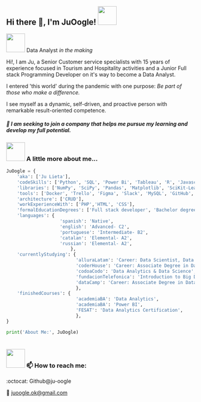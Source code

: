 <h2> Hi there 👋, I'm JuOogle! <img src="https://media.giphy.com/media/mGcNjsfWAjY5AEZNw6/giphy.gif" width="50"></h2>
<p><img src="https://media.giphy.com/media/hiJ9ypGI5tIKdwKoK2/giphy.gif" width="50"> Data Analyst <em>in the making</em></p>

<p>Hi!, I am Ju, a Senior Customer service specialists with 15 years of experience focused in Tourism and Hospitality activities and a Junior Full stack Programming Developer on it's way to become a Data Analyst.</p>
I entered 'this world' during the pandemic with one purpose: <em>  Be part of those who make a difference.</em>
<p>I see myself as a dynamic, self-driven, and proactive person with remarkable result-oriented competence.</p>

<h5> 💼 I am seeking to join a company that helps me pursue my learning and develop my full potential.</h5>

### <img src="https://media.giphy.com/media/BmfDRHdpLw6sszpKp9/giphy.gif" width="50"> A little more about me...  

```python
JuOogle = {
    'aka': ['Ju Lieta'],
    'codeSkills': ['Python', 'SQL', 'Power Bi', 'Tableau', 'R', 'Javascript', 'HTML', 'CSS', 'Java'],
    'libraries': ['NumPy', 'SciPy', 'Pandas', 'Matplotlib', 'SciKit-Learn', 'PyTorch'],
    'tools': ['Docker', 'Trello', 'Figma', 'Slack', 'MySQL', 'GitHub', 'PostgreSql'],
    'architecture': ['CRUD'],
    'workExperienceWith': ['PHP','HTML', 'CSS'],
    'formalEducationDegrees': ['Full stack developer', 'Bachelor degree in Hospitality and Tourism Management'],
    'languages': {
                    'spanish': 'Native',
                    'english': 'Advanced- C2',
                    'portuguese': 'Intermediate- B2',
                    'catalan': 'Elemental- A2',
                    'russian': 'Elemental- A2',
                        },
    'currentlyStudying': {
                          'alluraLatam': 'Career: Data Scientist, Data Analytics and Machine Learning - ORACLE',
                          'coderHouse': 'Career: Associate Degree in Data Analytics & Data Scientist',
                          'codoaCodo': 'Data Analytics & Data Science',
                          'fundacionTelefonica': 'Introduction to Big Data',
                          'dataCamp': 'Career: Associate Degree in Data Analytics & Data Scientist',
                          },
    'finishedCourses': {
                          'academiaBA': 'Data Analytics',
                          'academiaBA': 'Power BI',
                          'FESAT': 'Data Analytics Certification',
                          },
}

print('About Me:', JuOogle)
    
```
### <img src="https://media.giphy.com/media/lGhBlBMIN2XsEteTN3/giphy.gif" width="50"> 📫 How to reach me:

<p> :octocat: Github@ju-oogle

📧 juoogle.ok@gmail.com </p>
